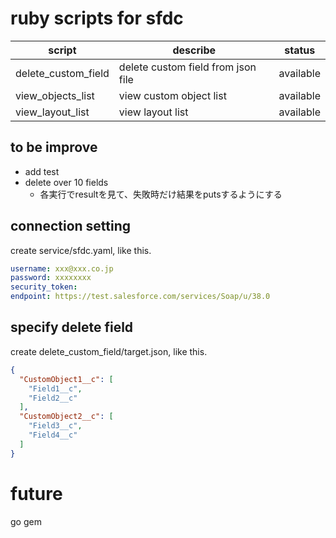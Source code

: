 # ruby scripts for sfdc
|script|describe|status|
|---|---|---|
|delete_custom_field|delete custom field from json file|available|
|view_objects_list|view custom object list|available|
|view_layout_list|view layout list|available|

## to be improve
+ add test
+ delete over 10 fields
  + 各実行でresultを見て、失敗時だけ結果をputsするようにする

## connection setting
create service/sfdc.yaml, like this.
```yaml
username: xxx@xxx.co.jp
password: xxxxxxxx
security_token: 
endpoint: https://test.salesforce.com/services/Soap/u/38.0
```

## specify delete field
create delete_custom_field/target.json, like this.
```json
{
  "CustomObject1__c": [
    "Field1__c",
    "Field2__c"
  ],
  "CustomObject2__c": [
    "Field3__c",
    "Field4__c"
  ]
}
```

# future
go gem
